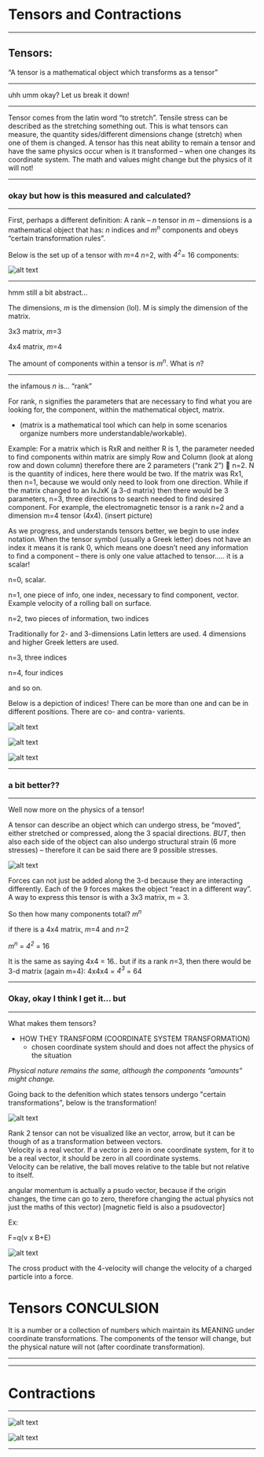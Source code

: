 
# Tensors and Contractions

---

## Tensors:

“A tensor is a mathematical object which transforms as a tensor”

---
uhh umm okay? Let us break it down!

---

Tensor comes from the latin word “to stretch”. Tensile stress can be described as the stretching something out. This is what tensors can measure, the quantity sides/different dimensions change (stretch) when one of them is changed. A tensor has this neat ability to remain a tensor and have the same physics occur when is it transformed – when one changes its coordinate system. The math and values might change but the physics of it will not! 


---
### okay but how is this measured and calculated?

---

First, perhaps a different definition:
A rank – _n_ tensor in _m_ – dimensions is a mathematical object that has: _n_ indices and _m<sup>n</sup>_ components and obeys “certain transformation rules”.  

Below is the set up of a tensor with _m_=4  _n_=2, with _4<sup>2</sup>_= 16 components:

![alt text](https://github.com/cpawley/HHG2-MSP-Physics/blob/Floris-Images/stresstensor.png)


---

hmm still a bit abstract…

The dimensions, _m_ is the dimension (lol). M is simply the dimension of the matrix. 

3x3 matrix,  _m_=3

4x4 matrix,  _m_=4

The amount of components within a tensor is _m<sup>n</sup>_. What is _n_?

---

the infamous _n_ is... “rank”

For rank, n signifies the parameters that are necessary to find what you are looking for, the component, within the mathematical object, matrix. 
* (matrix is a mathematical tool which can help in some scenarios organize numbers more understandable/workable).  

Example: For a matrix which is RxR and neither R is 1, the parameter needed to find components within matrix are simply Row and Column (look at along row and down column) therefore there are 2 parameters (“rank 2”)  n=2. N is the quantity of indices, here there would be two. 
If the matrix was Rx1, then n=1, because we would only need to look from one direction. While if the matrix changed to an IxJxK (a 3-d matrix) then there would be 3 parameters, n=3, three directions to search needed to find desired component. 
For example, the electromagnetic tensor is a rank n=2 and a dimension m=4 tensor (4x4). (insert picture)

As we progress, and understands tensors better, we begin to use index notation. 
When the tensor symbol (usually a Greek letter) does not have an index it means it is rank 0, which means one doesn’t need any information to find a component – there is only one value attached to tensor….. it is a scalar!

n=0, scalar. 

n=1, one piece of info, one index, necessary to find component, vector. Example velocity of a rolling ball on surface.

n=2, two pieces of information, two indices

Traditionally for 2- and 3-dimensions Latin letters are used. 4 dimensions and higher Greek letters are used. 

n=3, three indices

n=4, four indices 

and so on. 

Below is a depiction of indices! There can be more than one and can be in different positions. There are co- and contra- varients. 

![alt text](https://github.com/cpawley/HHG2-MSP-Physics/blob/Floris-Images/Indices.png)



![alt text](https://github.com/cpawley/HHG2-MSP-Physics/blob/Floris-Images/cocontra.png)


![alt text](https://github.com/cpawley/HHG2-MSP-Physics/blob/Floris-Images/updown.png)





--- 
### a bit better??

---

Well now more on the physics of a tensor! 

A tensor can describe an object which can undergo stress, be “moved”, either stretched or compressed, along the 3 spacial directions. *BUT*, then also each side of the object can also undergo structural strain (6 more stresses) – therefore it can be said there are 9 possible stresses.  

![alt text](https://github.com/cpawley/HHG2-MSP-Physics/blob/Floris-Images/9s.png)


Forces can not just be added along the 3-d because they are interacting differently. Each of the 9 forces makes the object “react in a different way”. A way to express this tensor is with a 3x3 matrix, m = 3. 

So then how many components total? _m<sup>n</sup>_ 

if there is a 4x4 matrix, _m_=4
and _n_=2 

_m<sup>n</sup>_ = _4<sup>2</sup>_ = 16 

It is the same as saying 4x4 = 16.. but if its a rank _n_=3, then there would be 3-d matrix (again m=4):  4x4x4 = _4<sup>3</sup>_ = 64


---
### Okay, okay I think I get it... but   

---

What makes them tensors?

* HOW THEY TRANSFORM (COORDINATE SYSTEM TRANSFORMATION)
  * chosen coordinate system should and does not affect the physics of the situation

_Physical nature remains the same, although the components “amounts” might change._

Going back to the defenition which states tensors undergo "certain transformations", below is the transformation! 

![alt text](https://github.com/cpawley/HHG2-MSP-Physics/blob/Floris-Images/transform.png)








Rank 2 tensor can not be visualized like an vector, arrow, but it can be though of as a transformation between vectors.  
Velocity is a real vector. If a vector is zero in one coordinate system, for it to be a real vector, it should be zero in all coordinate systems.   
Velocity can be relative, the ball moves relative to the table but not relative to itself. 

angular momentum is actually a psudo vector, because if the origin changes, the time can go to zero, therefore changing the actual physics not just the maths of this vector) [magnetic field is also a psudovector]


Ex: 

F=q(v x B+E)

 
![alt text](https://github.com/cpawley/HHG2-MSP-Physics/blob/Floris-Images/fqbv.png)
 
The cross product with the  4-velocity will change the velocity of a charged particle into a force. 


# Tensors CONCULSION
It is a number or a collection of numbers which maintain its MEANING under coordinate transformations. The components of the tensor will change, but the physical nature will not (after coordinate transformation).

---
---

# Contractions

---

![alt text](https://github.com/cpawley/HHG2-MSP-Physics/blob/Floris-Images/contraction.png)


![alt text](https://github.com/cpawley/HHG2-MSP-Physics/blob/Floris-Images/MT.png)





---





